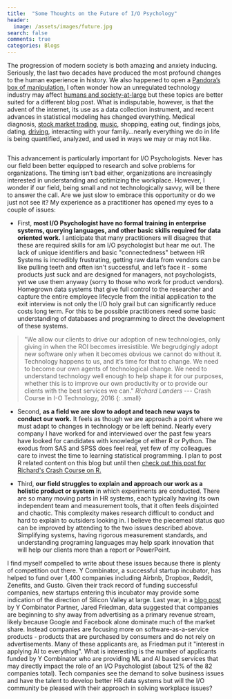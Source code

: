 ```yaml
---
title:  "Some Thoughts on the Future of I/O Psychology" 
header:
  image: /assets/images/future.jpg
search: false
comments: true
categories: Blogs
---
```


The progression of modern society is both amazing and anxiety inducing. Seriously, the last two decades have produced the most profound changes to the human experience in history. We also happened to open a [Pandora’s box of manipulation.][link3] I often wonder how an unregulated technology industry may affect [humans and society-at-large][link4] but these topics are better suited for a different blog post. What is indisputable, however, is that the advent of the internet, its use as a data collection instrument, and recent advances in statistical modeling has changed everything. Medical diagnosis, [stock market trading][link7], [music][link5], shopping, eating out, findings jobs, dating, [driving][link6], interacting with your family…nearly everything we do in life is being quantified, analyzed, and used in ways we may or may not like. 

<img src="{{ site.url }}{{ site.baseurl }}/assets/images/datascience1.png" alt="">

This advancement is particularly important for I/O Psychologists. Never has our field been better equipped to research and solve problems for organizations. The timing isn’t bad either, organizations are increasingly interested in understanding and optimizing the workplace. However, I wonder if our field, being small and not technologically savvy, will be there to answer the call. Are we just slow to embrace this opportunity or do we just not see it? My experience as a practitioner has opened my eyes to a couple of issues: 

- First, **most I/O Psychologist have no formal training in enterprise systems, querying languages, and other basic skills required for data oriented work.** I anticipate that many practitioners will disagree that these are required skills for am I/O psychologist but hear me out. The lack of unique identifiers and basic "connectedness" between HR Systems is incredibly frustrating, getting raw data from vendors can be like pulling teeth and often isn't successful, and let’s face it - some products just suck and are designed for managers, not psychologists, yet we use them anyway (sorry to those who work for product vendors). Homegrown data systems that give full control to the researcher and capture the entire employee lifecycle from the initial application to the exit interview is not only the I/O holy grail but can significantly reduce costs long term. For this to be possible practitioners need some basic understanding of databases and programming to direct the development of these systems.

>"We allow our clients to drive our adoption of new technologies, only giving in when the ROI becomes irresistible. We begrudgingly adopt new software only when it becomes obvious we cannot do without it. Technology happens to us, and it’s time for that to change. We need to become our own agents of technological change. We need to understand technology well enough to help shape it for our purposes, whether this is to improve our own productivity or to provide our clients with the best services we can." 
<cite>Richard Landers</cite> --- Crash Course in I-O Technology, 2016
{: .small}

- Second, **as a field we are slow to adopt and teach new ways to conduct our work.** 
It feels as though we are approach a point where we must adapt to changes in technology or be left behind. Nearly every company I have worked for and interviewed over the past few years have looked for candidates with knowledge of either R or Python. The exodus from SAS and SPSS does feel real, yet few of my colleagues care to invest the time to learning statistical programming. I plan to post R related content on this blog but until then [check out this post for Richard's Crash Course on R.][link1]


- Third, **our field struggles to explain and approach our work as a holistic product or system** in which experiments are conducted. There are so many moving parts in HR systems, each typically having its own independent team and measurement tools, that it often feels disjointed and chaotic. This complexity makes research difficult to conduct and hard to explain to outsiders looking in. I believe the piecemeal status quo can be improved by attending to the two issues described above. Simplifying systems, having rigorous measurement standards, and understanding programing languages may help spark innovation that will help our clients more than a report or PowerPoint. 

I find myself compelled to write about these issues because there is plenty of competition out there. Y Combinator, a successful startup incubator, has helped to fund over 1,400 companies including Airbnb, Dropbox, Reddit, Zenefits, and Gusto. Given their track record of funding successful companies, new startups entering this incubator may provide some indication of the direction of Silicon Valley at large. Last year, in a [blog post][link2] by Y Combinator Partner, Jared Friedman, data suggested that companies are beginning to shy away from advertising as a primary revenue stream, likely because Google and Facebook alone dominate much of the market share. Instead companies are focusing more on software-as-a-service products - products that are purchased by consumers and do not rely on advertisements. Many of these applicants are, as Friedman put it "interest in applying AI to everything". What is interesting is the number of applicants funded by Y Combinator who are providing ML and AI based services that may directly impact the role of an I/O Psychologist (about 12% of the 82 companies total). Tech companies see the demand to solve business issues and have the talent to develop better HR data systems but will the I/O community be pleased with their approach in solving workplace issues?



[link1]: http://www.siop.org/tip/july16/crash.aspx
[link2]: https://blog.ycombinator.com/the-startup-zeitgeist/
[link3]: http://www.timewellspent.io/problem/
[link4]: https://www.researchgate.net/publication/284002412_The_interplay_between_Facebook_use_social_comparison_envy_and_depression
[link5]: https://thebaffler.com/salvos/the-problem-with-muzak-pelly
[link6]: https://www.ucsusa.org/clean-vehicles/how-self-driving-cars-work#.WmUFv_jwY_U
[link7]: http://fortune.com/2016/01/28/college-kids-are-now-high-frequency-trading-from-dorm-rooms/







